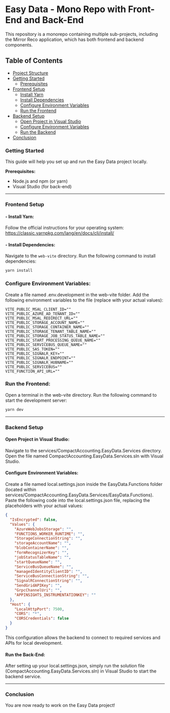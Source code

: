 # Easy Data - Mono Repo with Front-End and Back-End

This repository is a monorepo containing multiple sub-projects, including the Mirror Reco application, which has both frontend and backend components.

## Table of Contents
- [Project Structure](#project-structure)
- [Getting Started](#getting-started)
  - [Prerequisites](#prerequisites)
- [Frontend Setup](#frontend-setup)
  - [Install Yarn](#install-yarn)
  - [Install Dependencies](#install-dependencies)
  - [Configure Environment Variables](#configure-environment-variables)
  - [Run the Frontend](#run-the-frontend)
- [Backend Setup](#backend-setup)
  - [Open Project in Visual Studio](#open-project-in-visual-studio)
  - [Configure Environment Variables](#configure-environment-variables-1)
  - [Run the Backend](#run-the-backend)
- [Conclusion](#conclusion)

### Getting Started

This guide will help you set up and run the Easy Data project locally.

**Prerequisites:**

* Node.js and npm (or yarn)
* Visual Studio (for back-end)

---

### Frontend Setup

#### - Install Yarn:

Follow the official instructions for your operating system: https://classic.yarnpkg.com/lang/en/docs/cli/install/

#### - Install Dependencies:

Navigate to the `web-vite` directory.
Run the following command to install dependencies:

```bash
yarn install
```

### Configure Environment Variables:
Create a file named .env.development in the web-vite folder.
Add the following environment variables to the file (replace with your actual values):

``` env
VITE_PUBLIC_MSAL_CLIENT_ID=""
VITE_PUBLIC_AZURE_AD_TENANT_ID=""
VITE_PUBLIC_MSAL_REDIRECT_URL=""
VITE_PUBLIC_STORAGE_ACCOUNT_NAME=""
VITE_PUBLIC_STORAGE_CONTAINER_NAME=""
VITE_PUBLIC_STORAGE_TENANT_TABLE_NAME=""
VITE_PUBLIC_STORAGE_JOB_STATUS_TABLE_NAME=""
VITE_PUBLIC_START_PROCESSING_QUEUE_NAME=""
VITE_PUBLIC_SERVICEBUS_QUEUE_NAME=""
VITE_PUBLIC_SAS_TOKEN=""
VITE_PUBLIC_SIGNALR_KEY=""
VITE_PUBLIC_SIGNALR_ENDPOINT=""
VITE_PUBLIC_SIGNALR_HUBNAME=""
VITE_PUBLIC_SERVICEBUS=""
VITE_FUNCTION_API_URL=""
```

### Run the Frontend:
Open a terminal in the web-vite directory.
Run the following command to start the development server:

``` bash
yarn dev
```
---

### Backend Setup
#### Open Project in Visual Studio:
Navigate to the services/CompactAccounting.EasyData.Services directory.
Open the file named CompactAccounting.EasyData.Services.sln with Visual Studio.

#### Configure Environment Variables:
Create a file named local.settings.json inside the EasyData.Functions folder (located within services/CompactAccounting.EasyData.Services/EasyData.Functions).
Paste the following code into the local.settings.json file, replacing the placeholders with your actual values:

``` json
{
  "IsEncrypted": false,
  "Values": {
    "AzureWebJobsStorage": "",
    "FUNCTIONS_WORKER_RUNTIME": "",
    "StorageConnectionString": "",
    "storageAccountName": "",
    "blobContainerName": "",
    "formRecognizerKey": "",
    "jobStatusTableName": "",
    "startQueueName": "",
    "ServiceBusQueueName": "",
    "managedIdentityClientID": "",
    "ServiceBusConnectionString": "",
    "SignalRConnectionString": "",
    "SendGridAPIKey": "",
    "GrpcChannelUri": "",
    "APPINSIGHTS_INSTRUMENTATIONKEY": ""
  },
  "Host": {
    "LocalHttpPort": 7500,
    "CORS": "*",
    "CORSCredentials": false
  }
}
```
This configuration allows the backend to connect to required services and APIs for local development.

#### Run the Back-End:
After setting up your local.settings.json, simply run the solution file (CompactAccounting.EasyData.Services.sln) in Visual Studio to start the backend service.

---

### Conclusion
You are now ready to work on the Easy Data project!
